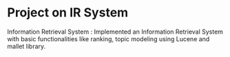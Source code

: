 # Project on IR System

Information  Retrieval  System : Implemented  an  Information  Retrieval System with basic functionalities like ranking,  topic modeling using Lucene and mallet library.
